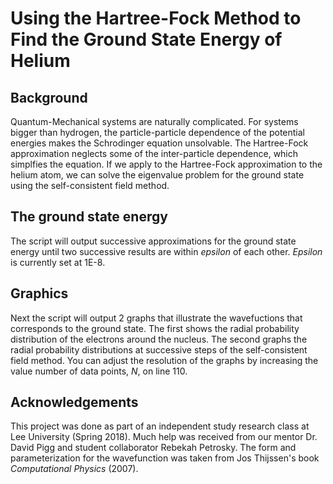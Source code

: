 # Using the Hartree-Fock Method to Find the Ground State Energy of Helium

## Background
Quantum-Mechanical systems are naturally complicated. For systems bigger than hydrogen, the particle-particle dependence of the potential energies makes the Schrodinger equation unsolvable. The Hartree-Fock approximation neglects some of the inter-particle dependence, which simplfies the equation. If we apply to the Hartree-Fock approximation to the helium atom, we can solve the eigenvalue problem for the ground state using the self-consistent field method.

## The ground state energy
The script will output successive approximations for the ground state energy until two successive results are within *epsilon* of each other. *Epsilon* is currently set at 1E-8. 

## Graphics
Next the script will output 2 graphs that illustrate the wavefuctions that corresponds to the ground state. The first shows the radial probability distribution of the electrons around the nucleus. The second graphs the radial probability distributions at successive steps of the self-consistent field method. You can adjust the resolution of the graphs by increasing the value number of data points, *N*, on line 110.

## Acknowledgements
This project was done as part of an independent study research class at Lee University (Spring 2018). Much help was received from our mentor Dr. David Pigg and student collaborator Rebekah Petrosky. The form and parameterization for the wavefunction was taken from Jos Thijssen's book *Computational Physics* (2007).
